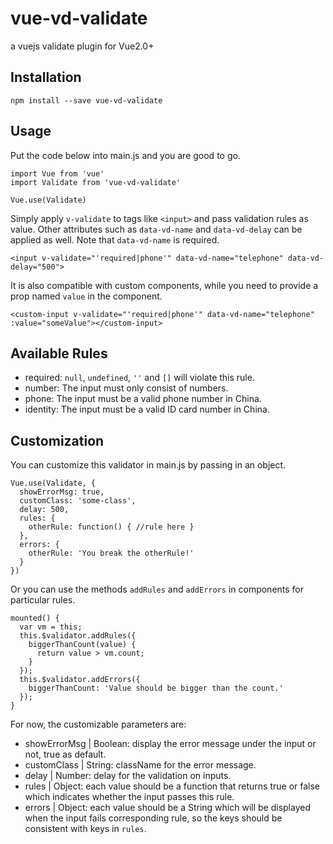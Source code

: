# vue-vd-validate
a vuejs validate plugin for Vue2.0+

## Installation
```
npm install --save vue-vd-validate
```

## Usage
Put the code below into main.js and you are good to go.
```
import Vue from 'vue'
import Validate from 'vue-vd-validate'

Vue.use(Validate)
```
Simply apply `v-validate` to tags like `<input>` and pass validation rules as value. Other attributes such as `data-vd-name` and `data-vd-delay` can be applied as well. Note that `data-vd-name` is required.
```
<input v-validate="'required|phone'" data-vd-name="telephone" data-vd-delay="500">
```
It is also compatible with custom components, while you need to provide a prop named `value` in the component.
```
<custom-input v-validate="'required|phone'" data-vd-name="telephone" :value="someValue"></custom-input>
```

## Available Rules
* required: `null`, `undefined`, `''` and `[]` will violate this rule.
* number: The input must only consist of numbers.
* phone: The input must be a valid phone number in China.
* identity: The input must be a valid ID card number in China.

## Customization
You can customize this validator in main.js by passing in an object.
```
Vue.use(Validate, {
  showErrorMsg: true,
  customClass: 'some-class',
  delay: 500,
  rules: {
    otherRule: function() { //rule here }
  },
  errors: {
    otherRule: 'You break the otherRule!'
  }
})
```
Or you can use the methods `addRules` and `addErrors` in components for particular rules.
```
mounted() {
  var vm = this;
  this.$validator.addRules({
    biggerThanCount(value) {
      return value > vm.count;
    }
  });
  this.$validator.addErrors({
    biggerThanCount: 'Value should be bigger than the count.'
  });
}
```
For now, the customizable parameters are:
* showErrorMsg | Boolean: display the error message under the input or not, true as default.
* customClass | String: className for the error message.
* delay | Number: delay for the validation on inputs.
* rules | Object: each value should be a function that returns true or false which indicates whether the input passes this rule.
* errors | Object: each value should be a String which will be displayed when the input fails corresponding rule, so the keys should be consistent with keys in `rules`.
